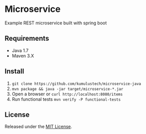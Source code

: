 # Microservice
Example REST microservice built with spring boot

## Requirements

- Java 1.7
- Maven 3.X

## Install

1. ```git clone https://github.com/kumulustech/microservice-java```
2. ```mvn package && java -jar target/microservice-*.jar```
3. Open a browser or ```curl http://localhost:8080/items```
4. Run functional tests ```mvn verify -P functional-tests```

## License

Released under the [MIT License](http://www.opensource.org/licenses/MIT).